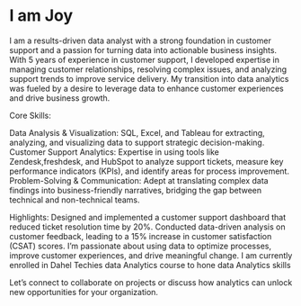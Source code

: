 # I am Joy

I am a results-driven data analyst with a strong foundation in customer support and a passion for turning data into actionable business insights. With 5 years of experience in customer support, I developed expertise in managing customer relationships, resolving complex issues, and analyzing support trends to improve service delivery. My transition into data analytics was fueled by a desire to leverage data to enhance customer experiences and drive business growth.

Core Skills:

Data Analysis & Visualization: SQL, Excel, and Tableau for extracting, analyzing, and visualizing data to support strategic decision-making.
Customer Support Analytics: Expertise in using tools like Zendesk,freshdesk, and HubSpot to analyze support tickets, measure key performance indicators (KPIs), and identify areas for process improvement.
Problem-Solving & Communication: Adept at translating complex data findings into business-friendly narratives, bridging the gap between technical and non-technical teams.

Highlights:
Designed and implemented a customer support dashboard that reduced ticket resolution time by 20%.
Conducted data-driven analysis on customer feedback, leading to a 15% increase in customer satisfaction (CSAT) scores.
I’m passionate about using data to optimize processes, improve customer experiences, and drive meaningful change.
I am currently enrolled in Dahel Techies data Analytics course to hone data Analytics skills 

Let’s connect to collaborate on projects or discuss how analytics can unlock new opportunities for your organization.






